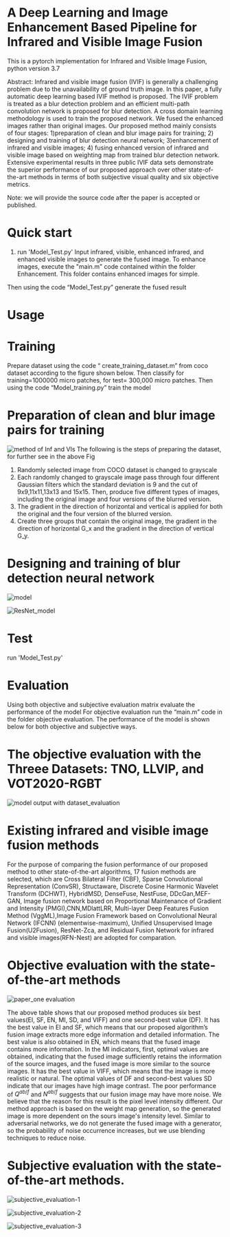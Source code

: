 # A Deep Learning and Image Enhancement Based Pipeline for Infrared and Visible Image Fusion

This is a pytorch implementation for Infrared and Visible Image Fusion, python version 3.7  


Abstract: Infrared and visible image fusion (IVIF)  is generally a challenging problem due to the unavailability of ground truth image. In this paper,  a fully automatic deep learning based IVIF method is proposed.  The IVIF problem is treated as a blur detection problem and an efficient multi-path convolution network is proposed for blur detection. A cross domain learning methodology is used to train the proposed network. We fused the enhanced images rather than original images.   Our proposed method mainly consists of  four  stages: 1)preparation of clean and blur image pairs for training; 2) designing and training of blur detection neural network; 3)enhancement of infrared and visible images; 4) fusing enhanced version of  infrared and visible image based on weighting map from trained blur detection network. Extensive experimental results in three public IVIF data sets demonstrate the superior performance of our proposed approach over other state-of-the-art methods in terms of both subjective visual quality and six objective metrics.

Note: we will provide the source code after the paper is accepted or published.

# Quick start
1. run 'Model_Test.py'
Input infrared, visible, enhanced infrared, and enhanced visible images to generate the fused image. To enhance images, execute the "main.m" code contained within the folder Enhancement. This folder contains enhanced images for simple.

Then using the code “Model_Test.py” generate the fused result

# Usage 
# Training 
Prepare dataset using the code “ create_training_dataset.m” from coco dataset according to the figure shown below. Then classify for training=1000000 micro patches, for test= 300,000 micro patches. 
Then using the code “Model_training.py” train the model  
# Preparation of clean and blur image pairs for training
![method of Inf and VIs](https://user-images.githubusercontent.com/57870274/184500375-8b786a3c-663f-43c4-9d9b-80f808be0d7d.jpg)
 The following is the steps of preparing the dataset, for further see in the above Fig
 1. Randomly selected image from COCO dataset is changed to grayscale
 2. Each randomly changed to grayscale image pass through four different Gaussian filters which the standard deviation is 9 and the cut of 9x9,11x11,13x13 and 15x15. Then, produce five different types of images, including the original image and four versions of the blurred version.
 3. The gradient in the direction of horizontal and vertical is applied for both the original and the four version of the blurred version.
 4. Create three groups that contain the original image, the gradient in the direction of horizontal G_x and the gradient in the direction of vertical G_y.

# Designing and training of blur detection neural network

![model](https://user-images.githubusercontent.com/57870274/184501173-4657b7e4-7981-45cb-8937-1b64d96cce56.jpg)

![ResNet_model](https://user-images.githubusercontent.com/57870274/184501286-6ee5e27e-fd19-4111-a01a-7c0cc9ef93c5.jpg)

# Test 
run 'Model_Test.py'  

# Evaluation 
Using both objective and subjective evaluation matrix evaluate the performance of the model 
For objective evaluation run the “main.m” code in the folder objective evaluation. 
The performance of the model is shown below for both objective and subjective ways.  

# The objective evaluation with the Threee Datasets: TNO, LLVIP, and VOT2020-RGBT 
![model output with dataset_evaluation](https://user-images.githubusercontent.com/57870274/184501831-2b77a684-d945-49aa-aae3-8204fe7e8a40.png)

# Existing infrared and visible image fusion methods
For the purpose of comparing the fusion performance of our proposed method to other state-of-the-art algorithms, 17 fusion methods are selected, which are Cross Bilateral Filter (CBF), Sparse Convolutional Representation (ConvSR), Structaware,  Discrete Cosine Harmonic Wavelet Transform (DCHWT), HybridMSD, DenseFuse, NestFuse, DDcGan,MEF-GAN, Image fusion network based on Proportional Maintenance of Gradient and Intensity (PMGI),CNN,MDlattLRR, Multi-layer Deep Features Fusion Method (VggML),Image Fusion Framework based on Convolutional Neural Network (IFCNN) (elementwise-maximum), Unified Unsupervised Image Fusion(U2Fusion), ResNet-Zca, and Residual Fusion Network for infrared and visible images(RFN-Nest) are adopted for comparation.

# Objective evaluation with the state-of-the-art methods
![paper_one evaluation](https://user-images.githubusercontent.com/57870274/216788219-fb1ae5cf-9b8a-42d2-98b3-03da3161cb4a.jpg)

The above table shows that our proposed method produces six best values(EI, SF, EN, MI, SD, and VIFF) and one second-best value (DF). It has the best value in EI and SF, which means that our proposed algorithm’s fusion image extracts more edge information and detailed information. The best value is also obtained in EN, which means that the fused image contains more information. In the MI indicators,  first, optimal values are obtained, indicating that the fused image sufficiently retains the information of the source images, and the fused image is more similar to the source images. It has the best value in  VIFF, which means that the image is more realistic or natural. The  optimal values of DF and second-best values SD indicate that our images  have high image contrast. The poor performance of $Q^{ab/f}$ and $N^{ab/f}$ suggests that our fusion image may have more noise. We believe that the reason for this result is the pixel level intensity different. Our method approach is based on the weight map generation, so the generated image is more dependent on the sours image's intensity level. Similar to adversarial networks, we do not generate the fused image with a generator, so the probability of noise occurrence increases, but we use blending techniques to reduce noise.

# Subjective evaluation with the state-of-the-art methods. 

![subjective_evaluation-1](https://user-images.githubusercontent.com/57870274/184528032-5fc5d61d-6154-449f-bcd2-75e5764b3729.jpg)

![subjective_evaluation-2](https://user-images.githubusercontent.com/57870274/184502502-80a824fb-ffd5-4d44-a326-2b0a6b033150.jpg)

![subjective_evaluation-3](https://user-images.githubusercontent.com/57870274/184502568-e0f5874f-9be9-4d29-8757-e05f0632460e.jpg)


